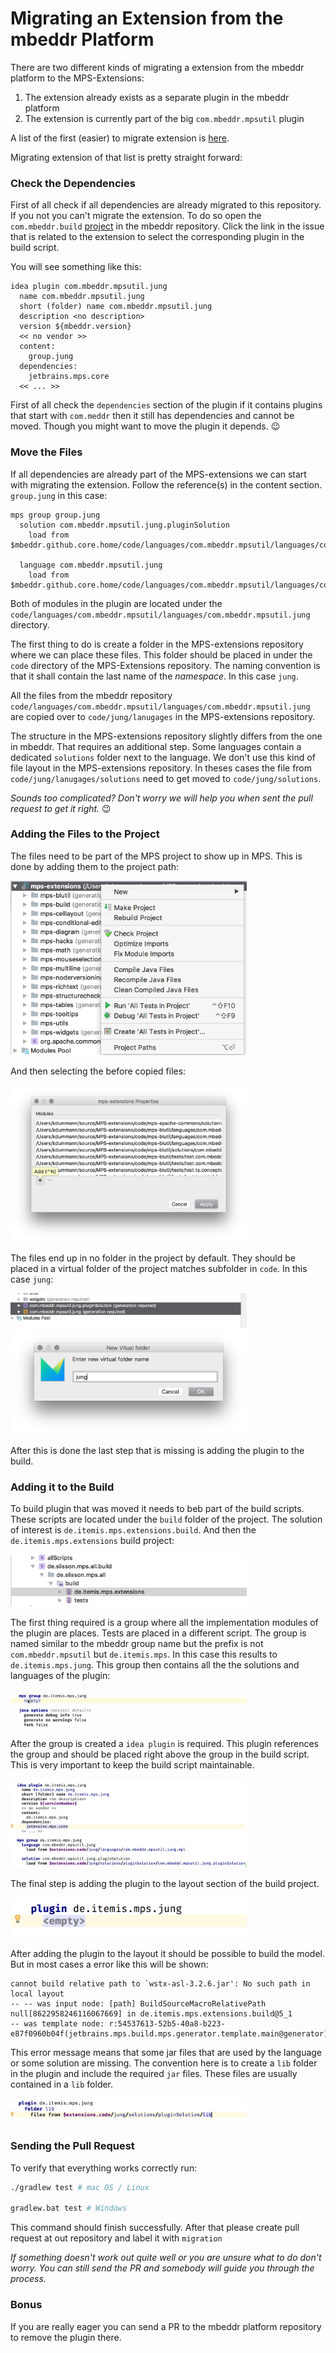 # Migrating an Extension from the mbeddr Platform

There are two different kinds of migrating a extension from the mbeddr platform to the MPS-Extensions:

1. The extension already exists as a separate plugin in the mbeddr platform 
2. The extension is currently part of the big `com.mbeddr.mpsutil` plugin

A list of the first (easier) to migrate extension is [here](https://github.com/JetBrains/MPS-extensions/labels/migration).

Migrating extension of that list is pretty straight forward:

### Check the Dependencies

First of all check if all dependencies are already migrated to this repository. If you not you can't migrate the extension. To do so open the `com.mbeddr.build` [project](https://github.com/mbeddr/mbeddr.core/tree/master/code/languages/com.mbeddr.build) in the mbeddr repository. Click the link in the issue that is related to the extension to select the corresponding plugin in the build script. 

You will see something like this:

```
idea plugin com.mbeddr.mpsutil.jung 
  name com.mbeddr.mpsutil.jung 
  short (folder) name com.mbeddr.mpsutil.jung 
  description <no description> 
  version ${mbeddr.version} 
  << no vendor >> 
  content: 
    group.jung 
  dependencies: 
    jetbrains.mps.core 
  << ... >> 
```

First of all check the `dependencies` section of the plugin if it contains plugins that start with `com.meddr` then it still has dependencies and cannot be moved. Though you might want to move the plugin it depends. 😉

### Move the Files

If all dependencies are already part of the MPS-extensions we can start with migrating the extension. Follow the reference(s) in the content section. `group.jung` in this case:

```
mps group group.jung 
  solution com.mbeddr.mpsutil.jung.pluginSolution 
    load from $mbeddr.github.core.home/code/languages/com.mbeddr.mpsutil/languages/com.mbeddr.mpsutil.jung/solutions/pluginSolution/com.mbeddr.mpsutil.jung.pluginSolution.msd 
   
  language com.mbeddr.mpsutil.jung 
    load from $mbeddr.github.core.home/code/languages/com.mbeddr.mpsutil/languages/com.mbeddr.mpsutil.jung/com.mbeddr.mpsutil.jung.mpl 
```

Both of modules in the plugin are located under the `code/languages/com.mbeddr.mpsutil/languages/com.mbeddr.mpsutil.jung` directory. 

The first thing to do is create a folder in the MPS-extensions repository where we can place these files. This folder should be placed in under the `code` directory of the MPS-Extensions repository. The naming convention is that it shall contain the last name of the *namespace*. In this case `jung`. 

All the files from the mbeddr repository `code/languages/com.mbeddr.mpsutil/languages/com.mbeddr.mpsutil.jung` are copied over to `code/jung/lanugages` in the MPS-extensions repository.

The structure in the MPS-extensions repository slightly differs from the one in mbeddr. That requires an additional step. Some languages contain a dedicated `solutions` folder next to the language. We don't use this kind of file layout in the MPS-extensions repository. In theses cases the file from `code/jung/lanugages/solutions` need to get moved to `code/jung/solutions`.

*Sounds too complicated? Don't worry we will help you when sent the pull request to get it right.* 😉

### Adding the Files to the Project

The files need to be part of the MPS project to show up in MPS. This is done by adding them to the project path:

<img style="width:75%;" src="Migrating/img/add-files-1.png">

And then selecting the before copied files: 

<img style="width:75%;" src="Migrating/img/add-files-2.png">

The files end up in no folder in the project by default. They should be placed in a virtual folder of the project matches subfolder in `code`. In this case `jung`:

<img style="width:75%;" src="Migrating/img/add-files-4.png">
<img style="width:75%;" src="Migrating/img/add-files-5.png">

After this is done the last step that is missing is adding the plugin to the build.

### Adding it to the Build

To build plugin that was moved it needs to beb part of the build scripts. These scripts are located under the `build` folder of the project. The solution of interest is `de.itemis.mps.extensions.build`. And then the `de.itemis.mps.extensions` build project:

<img style="width:75%;" src="Migrating/img/add-files-7.png">

The first thing required is a group where all the implementation modules of the plugin are places. Tests are placed in a different script. The group is named similar to the mbeddr group name but the prefix is not `com.mbeddr.mpsutil` but `de.itemis.mps`. In this case this results to `de.itemis.mps.jung`. This group then contains all the the solutions and languages of the plugin:

<img style="width:75%;" src="Migrating/img/add-files.gif">

After the group is created a `idea plugin` is required. This plugin references the group and should be placed right above the group in the build script. This is very important to keep the build script maintainable. 

<img style="width:75%;" src="Migrating/img/add-files-8.png">

The final step is adding the plugin to the layout section of the build project. 

<img style="width:75%;" src="Migrating/img/add-files-9.png">

After adding the plugin to the layout it should be possible to build the model. But in most cases a error like this will be shown:

```
cannot build relative path to `wstx-asl-3.2.6.jar': No such path in local layout
-- -- was input node: [path] BuildSourceMacroRelativePath null[8622958246116067669] in de.itemis.mps.extensions.build@5_1
-- was template node: r:54537613-52b5-40a8-b223-e87f0960b04f(jetbrains.mps.build.mps.generator.template.main@generator)/4743026300739052425
```

This error message means that some jar files that are used by the language or some solution are missing. The convention here is to create a `lib` folder in the plugin and include the required `jar` files. These files are usually contained in a `lib` folder. 

<img style="width:75%;" src="Migrating/img/add-files-10.png">

### Sending the Pull Request

To verify that everything works correctly run:

```bash 
./gradlew test # mac OS / Linux

gradlew.bat test # Windows
```

This command should finish successfully. After that please create pull request at out repository and label it with `migration`

*If something doesn't work out quite well or you are unsure what to do don't worry. You can still send the PR and somebody will guide you through the process.*

### Bonus

If you are really eager you can send a PR to the mbeddr platform repository to remove the plugin there. 
